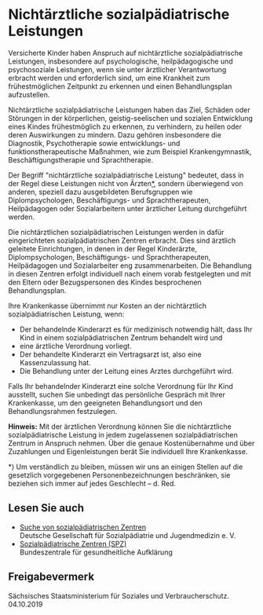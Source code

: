 # Nichtärztliche sozialpädiatrische Leistungen

Versicherte Kinder haben Anspruch auf nichtärztliche sozialpädiatrische Leistungen, insbesondere auf psychologische, heilpädagogische und psychosoziale Leistungen, wenn sie unter ärztlicher Verantwortung erbracht werden und erforderlich sind, um eine Krankheit zum frühestmöglichen Zeitpunkt zu erkennen und einen Behandlungsplan aufzustellen.

Nichtärztliche sozialpädiatrische Leistungen haben das Ziel, Schäden oder Störungen in der körperlichen, geistig-seelischen und sozialen Entwicklung eines Kindes frühestmöglich zu erkennen, zu verhindern, zu heilen oder deren Auswirkungen zu mindern. Dazu gehören insbesondere die Diagnostik, Psychotherapie sowie entwicklungs- und funktionstherapeutische Maßnahmen, wie zum Beispiel Krankengymnastik, Beschäftigungstherapie und Sprachtherapie.

Der Begriff "nichtärztliche sozialpädiatrische Leistung" bedeutet, dass in der Regel diese Leistungen nicht von Ärzten[\*](#FuNo), sondern überwiegend von anderen, speziell dazu ausgebildeten Berufsgruppen wie Diplompsychologen, Beschäftigungs- und Sprachtherapeuten, Heilpädagogen oder Sozialarbeitern unter ärztlicher Leitung durchgeführt werden.

Die nichtärztlichen sozialpädiatrischen Leistungen werden in dafür eingerichteten sozialpädiatrischen Zentren erbracht. Dies sind ärztlich geleitete Einrichtungen, in denen in der Regel Kinderärzte, Diplompsychologen, Beschäftigungs- und Sprachtherapeuten, Heilpädagogen und Sozialarbeiter eng zusammenarbeiten. Die Behandlung in diesen Zentren erfolgt individuell nach einem vorab festgelegten und mit den Eltern oder Bezugspersonen des Kindes besprochenen Behandlungsplan.

Ihre Krankenkasse übernimmt nur Kosten an der nichtärztlich sozialpädiatrischen Leistung, wenn:

* Der behandelnde Kinderarzt es für medizinisch notwendig hält, dass Ihr Kind in einem sozialpädiatrischen Zentrum behandelt wird und
* eine ärztliche Verordnung vorliegt.
* Der behandelte Kinderarzt ein Vertragsarzt ist, also eine Kassenzulassung hat.
* Die Behandlung unter der Leitung eines Arztes durchgeführt wird.

Falls Ihr behandelnder Kinderarzt eine solche Verordnung für Ihr Kind ausstellt, suchen Sie unbedingt das persönliche Gespräch mit Ihrer Krankenkasse, um den geeigneten Behandlungsort und den Behandlungsrahmen festzulegen.

**Hinweis:** Mit der ärztlichen Verordnung können Sie die nichtärztliche sozialpädiatrische Leistung in jedem zugelassenen sozialpädiatrischen Zentrum in Anspruch nehmen. Über die genaue Kostenübernahme und über Zuzahlungen und Eigenleistungen berät Sie individuell Ihre Krankenkasse.

\*) Um verständlich zu bleiben, müssen wir uns an einigen Stellen auf die gesetzlich vorgegebenen Personenbezeichnungen beschränken, sie beziehen sich immer auf jedes Geschlecht – d. Red.

## Lesen Sie auch

* [Suche von sozialpädiatrischen Zentren](https://www.dgspj.de/category/sachsen+sozialpaediatrische-zentren/ "Website der Deutschen Gesellschaft für Sozialpädiatrie und Jugendmedizin e.V.")  
  Deutsche Gesellschaft für Sozialpädiatrie und Jugendmedizin e. V.
* [Sozialpädiatrische Zentren (SPZ)](https://www.kindergesundheit-info.de/themen/entwicklung/foerdern-unterstuetzen/sozialpaediatrische-zentren-spz/ "BZgA: Seite \"Sozialpädiatrische Zentren\"")  
  Bundeszentrale für gesundheitliche Aufklärung

## Freigabevermerk

Sächsisches Staatsministerium für Soziales und Verbraucherschutz. 04.10.2019

